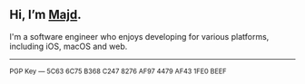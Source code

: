 ## Hi, I’m [Majd](https://alfhaily.me/).

I'm a software engineer who enjoys developing for various platforms, including iOS, macOS and web.

---

<sup>
PGP Key — 5C63 6C75 B368 C247 8276 AF97 4479 AF43 1FE0 BEEF
</sup>
